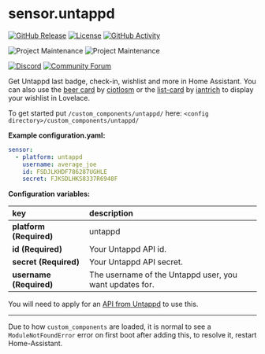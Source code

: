 # sensor.untappd

[![GitHub Release][releases-shield]][releases]
[![License][license-shield]](LICENSE.md)
[![GitHub Activity][commits-shield]][commits]

![Project Maintenance][maintenance-shield1]
![Project Maintenance][maintenance-shield2]


[![Discord][discord-shield]][discord]
[![Community Forum][forum-shield]][forum]


Get Untappd last badge, check-in, wishlist and more in Home Assistant. You can also use the [beer card](https://github.com/ciotlosm/custom-lovelace/tree/master/beer-card) by [ciotlosm](https://github.com/ciotlosm) or the [list-card](https://github.com/custom-cards/list-card) by [iantrich](https://github.com/iantrich) to display your wishlist in Lovelace.

To get started put `/custom_components/untappd/` here:
`<config directory>/custom_components/untappd/`

**Example configuration.yaml:**
```yaml
sensor:
  - platform: untappd
    username: average_joe
    id: FSDJLKHDF786287UGHLE
    secret: FJKSDLHKS8337R6948F
```
**Configuration variables:**

key | description
:--- | :---
**platform (Required)** | untappd
**id (Required)** | Your Untappd API id.
**secret (Required)** | Your Untappd API secret.
**username (Required)** | The username of the Untappd user, you want updates for.

You will need to apply for an [API from Untappd](https://untappd.com/api) to use this.

***
Due to how `custom_components` are loaded, it is normal to see a `ModuleNotFoundError` error on first boot after adding this, to resolve it, restart Home-Assistant.

[commits-shield]: https://img.shields.io/github/commit-activity/y/custom-components/sensor.untapped.svg?style=for-the-badge
[commits]: https://github.com/custom-components/sensor.untapped/commits/master
[discord]: https://discord.gg/Qa5fW2R
[discord-shield]: https://img.shields.io/discord/330944238910963714.svg?style=for-the-badge
[forum-shield]: https://img.shields.io/badge/community-forum-brightgreen.svg?style=for-the-badge
[forum]: https://community.home-assistant.io/t/untappd-api/54627
[license-shield]: https://img.shields.io/github/license/custom-components/sensor.untapped.svg?style=for-the-badge
[maintenance-shield1]: https://img.shields.io/badge/maintainer-Peter%20Skopa%20%40swetoast-blue.svg?style=for-the-badge
[maintenance-shield2]: https://img.shields.io/badge/maintainer-Ian%20Richardson%20%40iantrich-blue.svg?style=for-the-badge
[releases-shield]: https://img.shields.io/github/release/custom-components/sensor.untapped.svg?style=for-the-badge
[releases]: https://github.com/custom-components/sensor.untapped/releases

